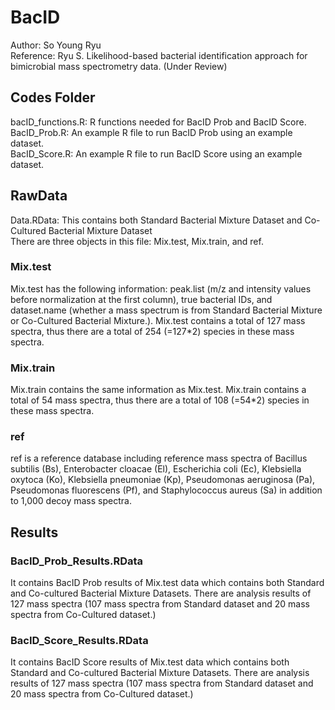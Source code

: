 # BacID 
Author: So Young Ryu <br />
Reference: Ryu S. Likelihood-based bacterial identification approach for bimicrobial mass spectrometry data. (Under Review) <br />

## Codes Folder
bacID_functions.R: R functions needed for BacID Prob and BacID Score. <br />
BacID_Prob.R: An example R file to run BacID Prob using an example dataset. <br />
BacID_Score.R: An example R file to run BacID Score using an example dataset. <br />

## RawData
Data.RData: This contains both Standard Bacterial Mixture Dataset and Co-Cultured Bacterial Mixture Dataset <br />
There are three objects in this file: Mix.test, Mix.train, and ref. <br /> 

### Mix.test 
Mix.test has the following information: peak.list (m/z and intensity values before normalization at the first column), true bacterial IDs, and dataset.name (whether a mass spectrum is from Standard Bacterial Mixture or Co-Cultured Bacterial Mixture.). Mix.test contains a total of 127 mass spectra, thus there are a total of 254 (=127*2) species in these mass spectra. <br />

### Mix.train
Mix.train contains the same information as Mix.test. Mix.train contains a total of 54 mass spectra, thus there are a total of 108 (=54*2) species in these mass spectra. <br />

### ref
ref is a reference database including  reference mass spectra of Bacillus subtilis (Bs), Enterobacter cloacae (El), Escherichia coli (Ec), Klebsiella oxytoca (Ko), Klebsiella pneumoniae (Kp), Pseudomonas aeruginosa (Pa), Pseudomonas fluorescens (Pf), and Staphylococcus aureus (Sa) in addition to 1,000 decoy mass spectra. <br />

## Results
### BacID_Prob_Results.RData
It contains BacID Prob results of Mix.test data which contains both Standard and Co-cultured Bacterial Mixture Datasets. There are analysis results of 127 mass spectra (107 mass spectra from Standard dataset and 20 mass spectra from Co-Cultured dataset.) <br />

### BacID_Score_Results.RData
It contains BacID Score results of Mix.test data which contains both Standard and Co-cultured Bacterial Mixture Datasets. There are analysis results of 127 mass spectra (107 mass spectra from Standard dataset and 20 mass spectra from Co-Cultured dataset.)




